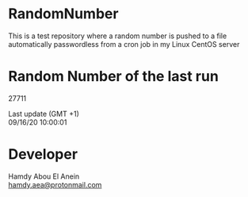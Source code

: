# RandomNumber    
This is a test repository where a random number is pushed to a file automatically passwordless from a cron job in my Linux CentOS server    
# Random Number of the last run   
27711
      
Last update (GMT +1)    
09/16/20 10:00:01
# Developer    
Hamdy Abou El Anein   
hamdy.aea@protonmail.com
